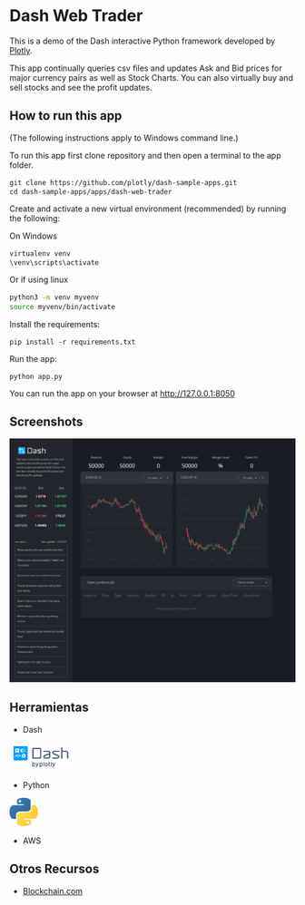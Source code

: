 # Dash Web Trader
This is a demo of the Dash interactive Python framework developed by [Plotly](https://plot.ly/).
                            
This app continually queries csv files and updates Ask and Bid prices for major currency 
pairs as well as Stock Charts. You can also virtually buy and sell stocks and see the 
profit updates.

## How to run this app

(The following instructions apply to Windows command line.)

To run this app first clone repository and then open a terminal to the app folder.

```
git clone https://github.com/plotly/dash-sample-apps.git
cd dash-sample-apps/apps/dash-web-trader
```

Create and activate a new virtual environment (recommended) by running
the following:

On Windows

```
virtualenv venv 
\venv\scripts\activate
```

Or if using linux

```bash
python3 -m venv myvenv
source myvenv/bin/activate
```

Install the requirements:

```
pip install -r requirements.txt
```
Run the app:

```
python app.py
```
You can run the app on your browser at http://127.0.0.1:8050

## Screenshots

![demo.png](demo.png)

## Herramientas

* Dash
<img src="https://github.com/JFigueroa1/bitcoin/blob/master/imgs/dash-logo-by-plotly-stripe.png" height="50" />

* Python
<img src="https://github.com/JFigueroa1/bitcoin/blob/master/imgs/1024px-Python-logo-notext.svg.png" height="50" />

* AWS   


## Otros Recursos
* [Blockchain.com](https://www.blockchain.com/)
